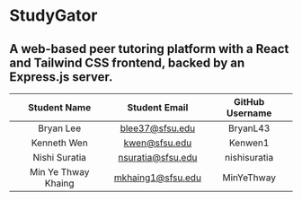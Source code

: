 # StudyGator

## A web-based peer tutoring platform with a React and Tailwind CSS frontend, backed by an Express.js server.

| Student Name        | Student Email     | GitHub Username |
|    :---:            |     :---:         |     :---:       |
| Bryan Lee           | blee37@sfsu.edu   |  BryanL43       |
| Kenneth Wen         | kwen@sfsu.edu     |  Kenwen1        |
| Nishi Suratia       | nsuratia@sfsu.edu |  nishisuratia   |
| Min Ye Thway Khaing | mkhaing1@sfsu.edu |  MinYeThway     |
